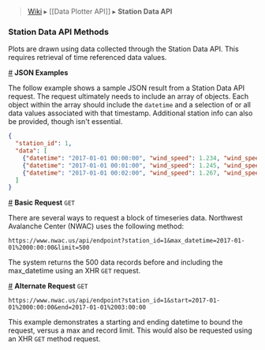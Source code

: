  > [Wiki](Home) ▸ [[Data Plotter API]] ▸ **Station Data API**

### Station Data API Methods
Plots are drawn using data collected through the Station Data API. This requires retrieval of time referenced data values.

<a name="json" href="Station-Data-API#json">#</a> **JSON Examples**

The follow example shows a sample JSON result from a Station Data API request. The request ultimately needs to include an array of objects. Each object within the array should include the `datetime` and a selection of or all data values associated with that timestamp. Additional station info can also be provided, though isn't essential.

```json
{
  "station_id": 1,
  "data": [
    {"datetime": "2017-01-01 00:00:00", "wind_speed": 1.234, "wind_speed_max": 1.543, "wind_speed_min": 0.123, "precip": 0, "snow_depth": 0},
    {"datetime": "2017-01-01 00:01:00", "wind_speed": 1.245, "wind_speed_max": 1.532, "wind_speed_min": 0.134, "precip": 0.2, "snow_depth": 0.1},
    {"datetime": "2017-01-01 00:02:00", "wind_speed": 1.267, "wind_speed_max": 1.521, "wind_speed_min": 0.145, "precip": 0, "snow_depth": 0.1}
  ]
}
```

<a name="get" href="Station-Data-API#get">#</a> **Basic Request** `GET`

There are several ways to request a block of timeseries data. Northwest Avalanche Center (NWAC) uses the following method:

```
https://www.nwac.us/api/endpoint?station_id=1&max_datetime=2017-01-01%2000:00:00&limit=500
```

The system returns the 500 data records before and including the max_datetime using an XHR `GET` request.

<a name="alt" href="Station-Data-API#alt">#</a> **Alternate Request** `GET`

```
https://www.nwac.us/api/endpoint?station_id=1&start=2017-01-01%2000:00:00&end=2017-01-01%2003:00:00
```

This example demonstrates a starting and ending datetime to bound the request, versus a max and record limit. This would also be requested using an XHR `GET` method request.
